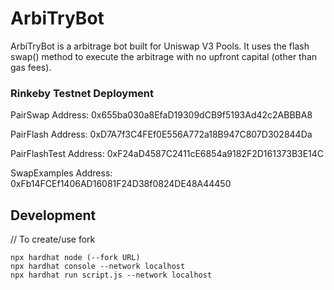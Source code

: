 # ArbiTryBot

ArbiTryBot is a arbitrage bot built for Uniswap V3 Pools. It uses the flash swap() method to execute the arbitrage with no upfront capital (other than gas fees). 

### Rinkeby Testnet Deployment

PairSwap Address: 0x655ba030a8EfaD19309dCB9f5193Ad42c2ABBBA8

PairFlash Address: 0xD7A7f3C4FEf0E556A772a18B947C807D302844Da

PairFlashTest Address: 0xF24aD4587C2411cE6854a9182F2D161373B3E14C

SwapExamples Address: 0xFb14FCEf1406AD16081F24D38f0824DE48A44450

## Development

// To create/use fork

```
npx hardhat node (--fork URL)
npx hardhat console --network localhost
npx hardhat run script.js --network localhost
```